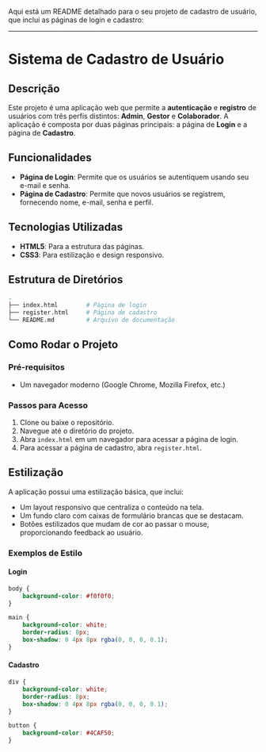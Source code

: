 Aqui está um README detalhado para o seu projeto de cadastro de usuário, que inclui as páginas de login e cadastro:

---

# Sistema de Cadastro de Usuário

## Descrição
Este projeto é uma aplicação web que permite a **autenticação** e **registro** de usuários com três perfis distintos: **Admin**, **Gestor** e **Colaborador**. A aplicação é composta por duas páginas principais: a página de **Login** e a página de **Cadastro**.

## Funcionalidades
- **Página de Login**: Permite que os usuários se autentiquem usando seu e-mail e senha.
- **Página de Cadastro**: Permite que novos usuários se registrem, fornecendo nome, e-mail, senha e perfil.

## Tecnologias Utilizadas
- **HTML5**: Para a estrutura das páginas.
- **CSS3**: Para estilização e design responsivo.

## Estrutura de Diretórios
```bash
.
├── index.html        # Página de login
├── register.html     # Página de cadastro
└── README.md         # Arquivo de documentação
```

## Como Rodar o Projeto

### Pré-requisitos
- Um navegador moderno (Google Chrome, Mozilla Firefox, etc.)

### Passos para Acesso
1. Clone ou baixe o repositório.
2. Navegue até o diretório do projeto.
3. Abra `index.html` em um navegador para acessar a página de login.
4. Para acessar a página de cadastro, abra `register.html`.

## Estilização
A aplicação possui uma estilização básica, que inclui:
- Um layout responsivo que centraliza o conteúdo na tela.
- Um fundo claro com caixas de formulário brancas que se destacam.
- Botões estilizados que mudam de cor ao passar o mouse, proporcionando feedback ao usuário.

### Exemplos de Estilo
#### Login
```css
body {
    background-color: #f0f0f0;
}

main {
    background-color: white;
    border-radius: 8px;
    box-shadow: 0 4px 8px rgba(0, 0, 0, 0.1);
}
```

#### Cadastro
```css
div {
    background-color: white;
    border-radius: 8px;
    box-shadow: 0 4px 8px rgba(0, 0, 0, 0.1);
}

button {
    background-color: #4CAF50;
}
```


